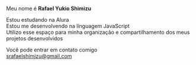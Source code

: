 Meu nome é <strong>Rafael Yukio Shimizu</strong>

Estou estudando na Alura<br>
Estou me desenvolvendo na línguagem JavaScript<br>
Utilizo esse espaço para minha organização e compartilhamento dos meus projetos desenvolvidos<br>

Você pode entrar em contato comigo<br> 
srafaelshimizu@gmail.com
